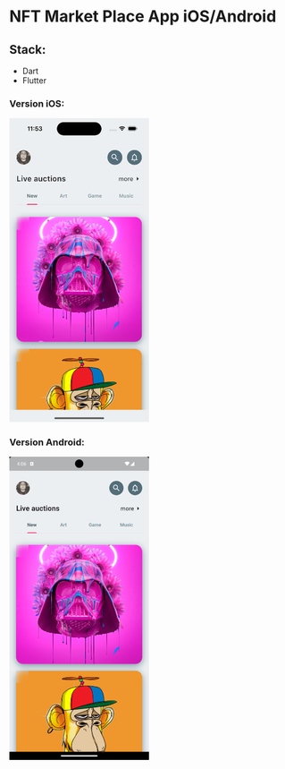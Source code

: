 # NFT Market Place App iOS/Android

## Stack:

- Dart
- Flutter

### Version iOS:

<img src="lib/assets/homeios.png" alt="home ios" width="250">

### Version Android:

<img src="lib/assets/homeandroid.png" alt="home android" width="250"> 
